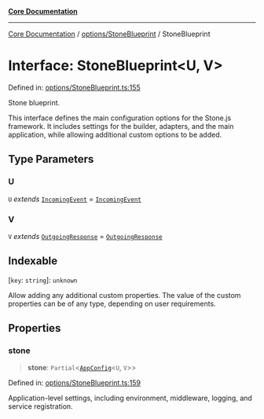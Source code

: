 [**Core Documentation**](../../../README.md)

***

[Core Documentation](../../../README.md) / [options/StoneBlueprint](../README.md) / StoneBlueprint

# Interface: StoneBlueprint\<U, V\>

Defined in: [options/StoneBlueprint.ts:155](https://github.com/stonemjs/core/blob/e2200da501349da1fec304d821c002bb6d055b61/src/options/StoneBlueprint.ts#L155)

Stone blueprint.

This interface defines the main configuration options for the Stone.js framework.
It includes settings for the builder, adapters, and the main application,
while allowing additional custom options to be added.

## Type Parameters

### U

`U` *extends* [`IncomingEvent`](../../../events/IncomingEvent/classes/IncomingEvent.md) = [`IncomingEvent`](../../../events/IncomingEvent/classes/IncomingEvent.md)

### V

`V` *extends* [`OutgoingResponse`](../../../events/OutgoingResponse/classes/OutgoingResponse.md) = [`OutgoingResponse`](../../../events/OutgoingResponse/classes/OutgoingResponse.md)

## Indexable

\[`key`: `string`\]: `unknown`

Allow adding any additional custom properties.
The value of the custom properties can be of any type, depending on user requirements.

## Properties

### stone

> **stone**: `Partial`\<[`AppConfig`](AppConfig.md)\<`U`, `V`\>\>

Defined in: [options/StoneBlueprint.ts:159](https://github.com/stonemjs/core/blob/e2200da501349da1fec304d821c002bb6d055b61/src/options/StoneBlueprint.ts#L159)

Application-level settings, including environment, middleware, logging, and service registration.
